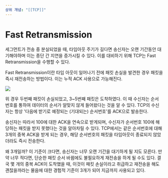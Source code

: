 ```yaml
---
상위 개념: "[[TCP]]"
---
```

# Fast Retransmission
세그먼트가 전송 중 분실되었을 때, 타임아웃 주기가 길다면 송신자는 오랜 기간동안 대기해야하며 이는 종단 간 지연을 증가시킬 수 있다. 이를 대비하기 위해 TCP는 Fast Retransmission을 수행할 수 있다.

Fast Retransmission이란 타임 아웃이 일어나기 전에 패킷 손실을 발견한 경우 패킷을 즉시 재전송하는 방법이다. 이는 누적 ACK 사용으로 가능해진다.

![](https://i.imgur.com/gEi71HH.png)

위 경우 두번째 패킷이 손실되었고, 3~5번째 패킷은 도착하였다. 이 때 수신자는 순서 번호를 통하여 데이터의 순서가 알맞지 않게 들어왔다는 것을 알 수 있다. TCP의 수신자는 항상 '다음에 받기로 예정되는 (기대되는) 순서번호'를 ACK으로 발송한다.

송신자는 따라서 100에 대한 ACK을 연속으로 받게되며, 수신자가 순서번호 100에 해당하는 패킷을 받지 못했다는 것을 알아차릴 수 있다. TCP에서는 같은 순서번호에 대해 3개의 중복 ACK을 받게 되는 경우, 해당 순서번호의 패킷을 타임아웃이 종료되지 않았더라도 즉시 전송한다.

왜 3개일까? 이 기준이 크다면, 송신자는 너무 오랜 기간을 대기하게 될 지도 모른다. 만약 너무 적다면, 단순한 패킷 순서 바뀜에도 불필요하게 재전송을 하게 될 수도 있다. 결국 몇 개의 중복 ACK이 도착했을 때, 이것이 패킷 손실이라고 취급하고 재전송을 해도 괜찮을까라는 물음에 대한 경험적 기준이 3개가 되어 지금까지 사용되고 있다.


